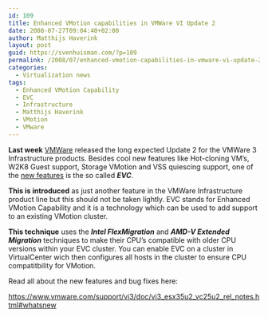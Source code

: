 ```yaml
---
id: 109
title: Enhanced VMotion capabilities in VMWare VI Update 2
date: 2008-07-27T09:04:40+02:00
author: Matthijs Haverink
layout: post
guid: https://svenhuisman.com/?p=109
permalink: /2008/07/enhanced-vmotion-capabilities-in-vmware-vi-update-2/
categories:
  - Virtualization news
tags:
  - Enhanced VMotion Capability
  - EVC
  - Infrastructure
  - Matthijs Haverink
  - VMotion
  - VMware
---
```

**Last week** <a href="https://www.vmware.com" target="_blank">VMWare</a> released the long expected Update 2 for the VMWare 3 Infrastructure products. Besides cool new features like Hot-cloning VM&#8217;s, W2K8 Guest support, Storage VMotion and VSS quiescing support, one of the <a href="https://www.vmware.com/support/vi3/doc/vi3_esx35u2_vc25u2_rel_notes.html#whatsnew" target="_blank">new features</a> is the so called **_EVC_**.

**This is introduced** as just another feature in the VMWare Infrastructure product line but this should not be taken lightly. EVC stands for Enhanced VMotion Capability and it is a technology which <!--more-->can be used to add support to an existing VMotion cluster.

**This technique** uses the **_Intel FlexMigration_** and **_AMD-V Extended Migration_** techniques to make their CPU&#8217;s compatible with older CPU versions within your EVC cluster. You can enable EVC on a cluster in VirtualCenter wich then configures all hosts in the cluster to ensure CPU compatitbility for VMotion.

Read all about the new features and bug fixes here:

<a href="https://www.vmware.com/support/vi3/doc/vi3_esx35u2_vc25u2_rel_notes.html#whatsnew" target="_blank">https://www.vmware.com/support/vi3/doc/vi3_esx35u2_vc25u2_rel_notes.html#whatsnew</a>